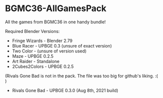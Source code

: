 # BGMC36-AllGamesPack

All the games from BGMC36 in one handy bundle!

Required Blender Versions:
- Fringe Wizards -  Blender 2.79
- Blue Racer - UPBGE 0.3 (unsure of exact version)
- Two Color - (unsure of version used)
- Maze - UPBGE 0.2.5
- Art Raider - Standalone
- 2Cubes2Colors - UPBGE 0.2.5


(Rivals Gone Bad is not in the pack. The file was too big for github's liking. :(  )
- Rivals Gone Bad - UPBGE 0.3.0 (Aug 8th, 2021 build)
